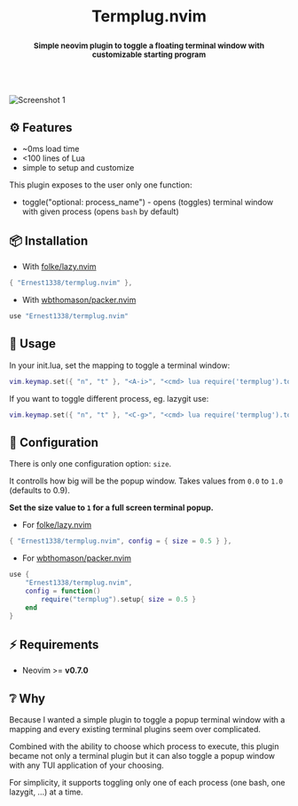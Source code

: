 <h1><p align=center>Termplug.nvim</p></h1>
<h3><p align=center><sup>Simple neovim plugin to toggle a floating terminal window with customizable starting program</sup></p></h3>
<br \><br \>

![Screenshot 1](https://user-images.githubusercontent.com/45213563/222807806-4a4b9e21-bacb-42a3-ba69-2ed791ec765f.png)

## ⚙️ Features
- ~0ms load time
- <100 lines of Lua
- simple to setup and customize

This plugin exposes to the user only one function:
- toggle("optional: process_name") - opens (toggles) terminal window with given process (opens `bash` by default)

## 📦 Installation
- With [folke/lazy.nvim](https://github.com/folke/lazy.nvim)
```lua
{ "Ernest1338/termplug.nvim" },
```
- With [wbthomason/packer.nvim](https://github.com/wbthomason/packer.nvim)
```lua
use "Ernest1338/termplug.nvim"
```

## 🚀 Usage
In your init.lua, set the mapping to toggle a terminal window:
```lua
vim.keymap.set({ "n", "t" }, "<A-i>", "<cmd> lua require('termplug').toggle() <CR>")
```
If you want to toggle different process, eg. lazygit use:
```lua
vim.keymap.set({ "n", "t" }, "<C-g>", "<cmd> lua require('termplug').toggle('lazygit') <CR>")
```

## 🔧 Configuration

There is only one configuration option: `size`.

It controlls how big will be the popup window. Takes values from `0.0` to `1.0` (defaults to 0.9).

**Set the size value to `1` for a full screen terminal popup.**

- For [folke/lazy.nvim](https://github.com/folke/lazy.nvim)
```lua
{ "Ernest1338/termplug.nvim", config = { size = 0.5 } },
```

- For [wbthomason/packer.nvim](https://github.com/wbthomason/packer.nvim)
```lua
use {
    "Ernest1338/termplug.nvim",
    config = function()
        require("termplug").setup{ size = 0.5 }
    end
}
```

## ⚡ Requirements
- Neovim >= **v0.7.0**

## ❔ Why

Because I wanted a simple plugin to toggle a popup terminal window with a mapping and every existing terminal plugins seem over complicated.

Combined with the ability to choose which process to execute, this plugin became not only a terminal plugin but it can also toggle a popup window with any TUI application of your choosing.

For simplicity, it supports toggling only one of each process (one bash, one lazygit, ...) at a time.

